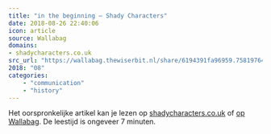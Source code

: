 ```yaml
---
title: "in the beginning – Shady Characters"
date: 2018-08-26 22:40:06
icon: article
source: Wallabag
domains:
- shadycharacters.co.uk
src_url: "https://wallabag.thewiserbit.nl/share/6194391fa96959.75819764"
2018: "08"
categories:
    - "communication"
    - "history"
---
```

Het oorspronkelijke artikel kan je lezen op [shadycharacters.co.uk](https://shadycharacters.co.uk/2018/08/emoji-part-1-in-the-beginning/) of [op Wallabag](https://wallabag.thewiserbit.nl/share/6194391fa96959.75819764). De leestijd is ongeveer 7 minuten.